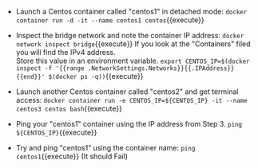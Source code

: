 - Launch a Centos container called "centos1" in detached mode:
`docker container run -d -it --name centos1 centos`{{execute}}

- Inspect the bridge network and note the container IP address:
`docker network inspect bridge`{{execute}}
If you look at the "Containers" filed you will find the IPv4 address.  
Store this value in an environment variable.
`export CENTOS_IP=$(docker inspect -f '{{range .NetworkSettings.Networks}}{{.IPAddress}}{{end}}' $(docker ps -q))`{{execute}}

- Launch another Centos container called "centos2" and get terminal access:
`docker container run -e CENTOS_IP=${CENTOS_IP} -it --name centos3 centos bash`{{execute}}

- Ping your "centos1" container using the IP address from Step 3.
`ping ${CENTOS_IP}`{{execute}}

- Try and ping "centos1" using the container name:
`ping centos1`{{execute}}
(It should Fail)